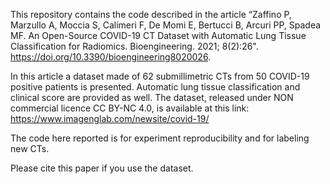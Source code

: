 This repository contains the code described in the article
“Zaffino P, Marzullo A, Moccia S, Calimeri F, De Momi E, Bertucci B, Arcuri PP, Spadea MF.
An Open-Source COVID-19 CT Dataset with Automatic Lung Tissue Classification for Radiomics.
Bioengineering. 2021; 8(2):26".
https://doi.org/10.3390/bioengineering8020026.

In this article a dataset made of 62 submillimetric CTs from 50 COVID-19 positive patients is presented.
Automatic lung tissue classification and clinical score are provided as well.
The dataset, released under NON commercial licence CC BY-NC 4.0, is available at this link:
https://www.imagenglab.com/newsite/covid-19/

The code here reported is for experiment reproducibility and for labeling new CTs.

Please cite this paper if you use the dataset.
